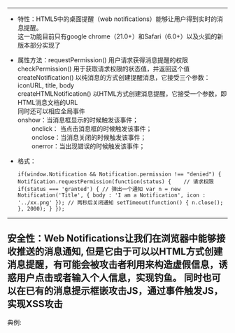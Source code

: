 ------
* 特性：HTML5中的桌面提醒（web notifications）能够让用户得到实时的消息提醒。<br>
      这一功能目前只有google chrome（21.0+）和Safari（6.0+）以及火狐的新版本部分实现了
* 属性方法：requestPermission()  用户请求获得消息提醒的权限<br>
      checkPermission()   用于获取请求权限的状态值，并返回这个值<br>
      createNotification()    以纯消息的方式创建提醒消息，它接受三个参数：iconURL, title, body<br>
      createHTMLNotification()    以HTML方式创建消息提醒，它接受一个参数，即HTML消息文档的URL<br>
      同时还可以相应全局事件<br>
      onshow：当消息框显示的时候触发该事件；<br>
　　  onclick： 当点击消息框的时候触发该事件；<br>
　　  onclose：当消息关闭的时候触发该事件；<br>
　　  onerror：当出现错误的时候触发该事件；
* 格式： 

     ` if(window.Notification && Notification.permission !== "denied") {
          Notification.requestPermission(function(status) {    // 请求权限
             if(status === 'granted') {
                  // 弹出一个通知
                  var n = new Notification('Title', {
                      body : 'I am a Notification',
                      icon : '../xx.png'
                  });
                 // 两秒后关闭通知
                 setTimeout(function() {
                     n.close();
                 }, 2000);
             }
         });
         `
------
安全性：Web Notifications让我们在浏览器中能够接收推送的消息通知,
        但是它由于可以以HTML方式创建消息提醒，有可能会被攻击者利用来构造虚假信息，诱惑用户点击或者输入个人信息，实现钓鱼。
        同时也可以在已有的消息提示框嵌攻击JS，通过事件触发JS，实现XSS攻击
------
典例:
     
        

